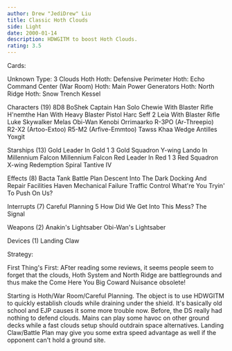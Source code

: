 ```yaml
---
author: Drew "JediDrew" Liu
title: Classic Hoth Clouds
side: Light
date: 2000-01-14
description: HDWGITM to boost Hoth Clouds.
rating: 3.5
---
```

Cards: 


Unknown Type:
     3 Clouds
       Hoth
       Hoth: Defensive Perimeter
       Hoth: Echo Command Center (War Room)
       Hoth: Main Power Generators
       Hoth: North Ridge
       Hoth: Snow Trench
       Kessel

Characters (19)
       8D8
       BoShek
       Captain Han Solo
       Chewie With Blaster Rifle
       H'nemthe
       Han With Heavy Blaster Pistol
       Harc Seff
     2 Leia With Blaster Rifle
       Luke Skywalker
       Melas
       Obi-Wan Kenobi
       Orrimaarko
       R-3PO (Ar-Threepio)
       R2-X2 (Artoo-Extoo)
       R5-M2 (Arfive-Emmtoo)
       Tawss Khaa
       Wedge Antilles
       Yoxgit

Starships (13)
       Gold Leader In Gold 1
     3 Gold Squadron Y-wing
       Lando In Millennium Falcon
       Millennium Falcon
       Red Leader In Red 1
     3 Red Squadron X-wing
       Redemption
       Spiral
       Tantive IV

Effects (8)
       Bacta Tank
       Battle Plan
       Descent Into The Dark
       Docking And Repair Facilities
       Haven
       Mechanical Failure
       Traffic Control
       What're You Tryin' To Push On Us?

Interrupts (7)
       Careful Planning
     5 How Did We Get Into This Mess?
       The Signal

Weapons (2)
       Anakin's Lightsaber
       Obi-Wan's Lightsaber

Devices (1)
       Landing Claw


Strategy: 

First Thing's First:  AFter reading some reviews, it seems people seem to forget that the clouds, Hoth System and North Ridge are battlegrounds and thus make the Come Here You Big Coward Nuisance obsolete!

Starting is Hoth/War Room/Careful Planning.
The object is to use HDWGITM to quickly establish clouds while draining under the shield.  It's basically old school and EJP causes it some more trouble now.	Before, the DS really had nothing to defend clouds.  Mains can play some havoc on other ground decks while a fast clouds setup should outdrain space alternatives.  Landing Claw/Battle Plan may give you some extra speed advantage as well if the opponent can't hold a ground site.  